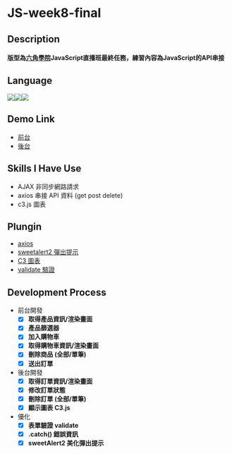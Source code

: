 # JS-week8-final

## Description

#### 版型為[六角學院](https://www.hexschool.com/)JavaScript直播班最終任務，練習內容為JavaScript的API串接

## Language

<img src="https://img.shields.io/badge/HTML5-E34F26?style=for-the-badge&logo=html5&logoColor=white"><img src="https://img.shields.io/badge/CSS3-1572B6?style=for-the-badge&logo=css3&logoColor=white"><img src="https://img.shields.io/badge/JavaScript-323330?style=for-the-badge&logo=javascript&logoColor=F7DF1E">


## Demo Link

- [前台](https://neil10241126.github.io/JS-week8-final/index.html)
- [後台](https://neil10241126.github.io/JS-week8-final/admin.html)


## Skills I Have Use

- AJAX 非同步網路請求
- axios 串接 API 資料 (get post delete)
- c3.js 圖表

## Plungin

- [axios](https://axios-http.com/docs/intro)
- [sweetalert2 彈出提示](https://sweetalert2.github.io/)
- [C3 圖表](https://c3js.org/gettingstarted.html)
- [validate 驗證](https://validatejs.org/)

## Development Process

- 前台開發
  - [x] **取得產品資訊/渲染畫面**
  - [x] **產品篩選器**
  - [x] **加入購物車**
  - [x] **取得購物車資訊/渲染畫面**
  - [x] **刪除商品 (全部/單筆)**
  - [x] **送出訂單**
- 後台開發
  - [x] **取得訂單資訊/渲染畫面**
  - [x] **修改訂單狀態**
  - [x] **刪除訂單 (全部/單筆)**
  - [x] **顯示圖表 C3.js**
- 優化
  - [x] **表單驗證 validate**
  - [x] **.catch() 錯誤資訊**
  - [x] **sweetAlert2 美化彈出提示**